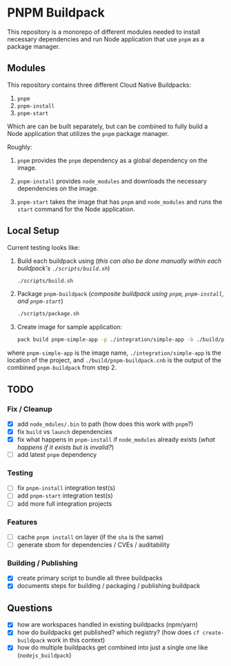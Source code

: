 # PNPM Buildpack

This repository is a monorepo of different modules needed to install necessary dependencies and run Node application
that use `pnpm` as a package manager.

## Modules

This repository contains three different Cloud Native Buildpacks:

1. `pnpm`
2. `pnpm-install`
3. `pnpm-start`

Which are can be built separately, but can be combined to fully build a Node application that utilizes the `pnpm`
package manager.

Roughly:

1. `pnpm` provides the `pnpm` dependency as a global dependency on the image.

2. `pnpm-install` provides `node_modules` and downloads the necessary dependencies on the image.

3. `pnpm-start` takes the image that has `pnpm` and `node_modules` and runs the `start` command for the Node
   application.

## Local Setup

Current testing looks like:

1. Build each buildpack using (_this can also be done manually within each buildpack's `./scripts/build.sh`_)

   ```bash
   ./scripts/build.sh
   ```

2. Package `pnpm-buildpack` (_composite buildpack using `pnpm`, `pnpm-install`, and `pnpm-start`_)

   ```bash
   ./scripts/package.sh
   ```

3. Create image for sample application:
    ```bash
    pack build pnpm-simple-app -p ./integration/simple-app -b ./build/pnpm-buildpack.cnb
    ```

where `pnpm-simple-app` is the image name, `./integration/simple-app` is the location of the project, and
`./build/pnpm-buildpack.cnb` is the output of the combined `pnpm-buildpack` from step 2.

## TODO

### Fix / Cleanup

- [x] add `node_mdules/.bin` to path (how does this work with `pnpm`?)
- [x] fix `build` vs `launch` dependencies
- [x] fix what happens in `pnpm-install` if `node_modules` already exists (_what happens if it exists but is invalid?_)
- [ ] add latest `pnpm` dependency

### Testing

- [ ] fix `pnpm-install` integration test(s)
- [ ] add `pnpm-start` integration test(s)
- [ ] add more full integration projects

### Features

- [ ] cache `pnpm install` on layer (if the `sha` is the same)
- [ ] generate sbom for dependencies / CVEs / auditability

### Building / Publishing

- [x] create primary script to bundle all three buildpacks
- [x] documents steps for building / packaging / publishing buildpack

## Questions

- [x] how are workspaces handled in existing buildpacks (npm/yarn)
- [x] how do buildpacks get published? which registry? (how does `cf create-buildpack` work in this context)
- [x] how do multiple buildpacks get combined into just a single one like (`nodejs_buildpack`)
